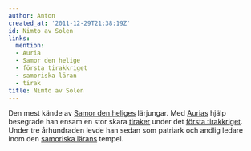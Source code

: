 ```yaml
---
author: Anton
created_at: '2011-12-29T21:38:19Z'
id: Nimto av Solen
links:
  mention:
  - Auria
  - Samor den helige
  - första tirakkriget
  - samoriska läran
  - tirak
title: Nimto av Solen
---
```


Den mest kände av [Samor den heliges] lärjungar. Med [Aurias] hjälp besegrade han ensam en stor
skara [tiraker] under det [första tirakkriget]. Under tre århundraden levde han sedan som patriark
och andlig ledare inom den [samoriska lärans] tempel.

  [Samor den heliges]: Samor_den_helige
  [Aurias]: Auria
  [tiraker]: tirak
  [första tirakkriget]: första_tirakkriget
  [samoriska lärans]: samoriska_läran
